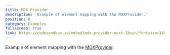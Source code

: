 ```yaml
---
title: MDX Provider
description: 'Example of element mapping with the MDXProvider.'
position: 6
category: Examples
fullscreen: true
link: https://codesandbox.io/embed/mdx-provider-nuxt-1bsun?fontsize=14&hidenavigation=1&theme=dark
---
```


Example of element mapping with the [MDXProvider](https://mdxjs.com/getting-started#mdxprovider).

<code-sandbox :src="link"></code-sandbox>
